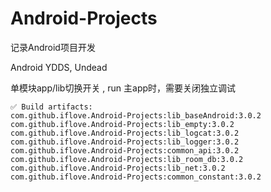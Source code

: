 # Android-Projects
记录Android项目开发

Android YDDS, Undead

单模块app/lib切换开关 , run 主app时，需要关闭独立调试

```
✅ Build artifacts:
com.github.iflove.Android-Projects:lib_baseAndroid:3.0.2
com.github.iflove.Android-Projects:lib_empty:3.0.2
com.github.iflove.Android-Projects:lib_logcat:3.0.2
com.github.iflove.Android-Projects:lib_logger:3.0.2
com.github.iflove.Android-Projects:common_api:3.0.2
com.github.iflove.Android-Projects:lib_room_db:3.0.2
com.github.iflove.Android-Projects:lib_net:3.0.2
com.github.iflove.Android-Projects:common_constant:3.0.2
```